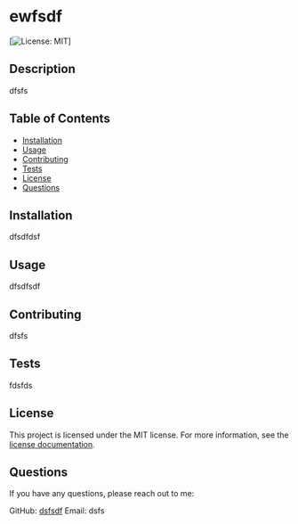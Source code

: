 # ewfsdf

[![License: MIT](https://img.shields.io/badge/License-MIT-yellow.svg)]

## Description
dfsfs

## Table of Contents
- [Installation](#installation)
- [Usage](#usage)
- [Contributing](#contributing)
- [Tests](#tests)
- [License](#license)
- [Questions](#questions)

## Installation
dfsdfdsf

## Usage
dfsdfsdf

## Contributing
dfsfs

## Tests
fdsfds

## License

This project is licensed under the MIT license. For more information, see the [license documentation](https://opensource.org/licenses/MIT).

## Questions
If you have any questions, please reach out to me:

GitHub: [dsfsdf](https://github.com/dsfsdf)
Email: dsfs
